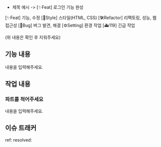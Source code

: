 - 제목 예시 -> [✨Feat] 로그인 기능 완성

[✨Feat] 기능, 수정
[🎨Style] 스타일(HTML, CSS)
[🛠Refactor] 리팩토링, 성능, 웹접근성
[🐛Bug] 버그 발견, 해결
[⚙Setting] 환경 작업
[🚑119] 긴급 작업

(위 내용은 확인 후 지워주세요)

## 기능 내용

내용을 입력해주세요.

## 작업 내용

### 파트를 적어주세요

내용을 입력해주세요.

## 이슈 트래커

ref:
resolved:
